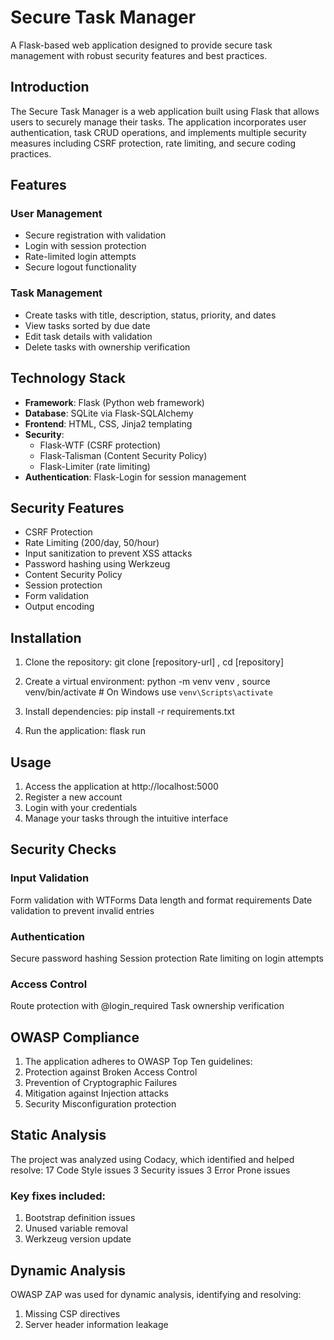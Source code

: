 # Secure Task Manager

A Flask-based web application designed to provide secure task management with robust security features and best practices.

## Introduction
The Secure Task Manager is a web application built using Flask that allows users to securely manage their tasks. 
The application incorporates user authentication, task CRUD operations, and implements multiple security measures including CSRF protection, rate limiting, and secure coding practices.

## Features
### User Management
- Secure registration with validation
- Login with session protection
- Rate-limited login attempts
- Secure logout functionality

### Task Management
- Create tasks with title, description, status, priority, and dates
- View tasks sorted by due date
- Edit task details with validation
- Delete tasks with ownership verification

## Technology Stack
- **Framework**: Flask (Python web framework)
- **Database**: SQLite via Flask-SQLAlchemy
- **Frontend**: HTML, CSS, Jinja2 templating
- **Security**: 
  - Flask-WTF (CSRF protection)
  - Flask-Talisman (Content Security Policy)
  - Flask-Limiter (rate limiting)
- **Authentication**: Flask-Login for session management

## Security Features
- CSRF Protection
- Rate Limiting (200/day, 50/hour)
- Input sanitization to prevent XSS attacks
- Password hashing using Werkzeug
- Content Security Policy
- Session protection
- Form validation
- Output encoding

## Installation
1. Clone the repository:
   git clone [repository-url] , 
   cd [repository]

2. Create a virtual environment:
   python -m venv venv , 
   source venv/bin/activate  # On Windows use `venv\Scripts\activate`

3. Install dependencies:
   pip install -r requirements.txt

4. Run the application:
   flask run

## Usage
  1. Access the application at http://localhost:5000
  2. Register a new account
  3. Login with your credentials
  4. Manage your tasks through the intuitive interface

## Security Checks

### Input Validation
Form validation with WTForms
Data length and format requirements
Date validation to prevent invalid entries

### Authentication
Secure password hashing
Session protection
Rate limiting on login attempts

### Access Control
Route protection with @login_required
Task ownership verification

## OWASP Compliance
1. The application adheres to OWASP Top Ten guidelines:
2. Protection against Broken Access Control
3. Prevention of Cryptographic Failures
4. Mitigation against Injection attacks
5. Security Misconfiguration protection

## Static Analysis
The project was analyzed using Codacy, which identified and helped resolve:
17 Code Style issues
3 Security issues
3 Error Prone issues

### Key fixes included:
1. Bootstrap definition issues
2. Unused variable removal
3. Werkzeug version update

## Dynamic Analysis
OWASP ZAP was used for dynamic analysis, identifying and resolving:
1. Missing CSP directives
2. Server header information leakage
